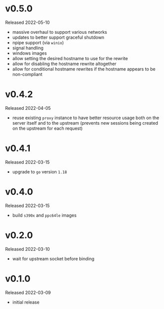 # v0.5.0

Released 2022-05-10

- massive overhaul to support various networks
- updates to better support graceful shutdown
- npipe support (via `winio`)
- signal handling
- windows images
- allow setting the desired hostname to use for the rewrite
- allow for disabling the hostname rewrite altogether
- allow for conditional hostname rewrites if the hostname appears to be
  non-compliant

# v0.4.2

Released 2022-04-05

- reuse existing `proxy` instance to have better resource usage both on the
  server itself and to the upstream (prevents new sessions being created on the
  upstream for each request)

# v0.4.1

Released 2022-03-15

- upgrade to `go` version `1.18`

# v0.4.0

Released 2022-03-15

- build `s390x` and `ppc64le` images

# v0.2.0

Released 2022-03-10

- wait for upstream socket before binding

# v0.1.0

Released 2022-03-09

- initial release
